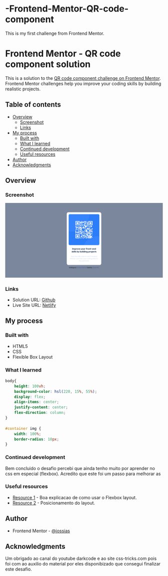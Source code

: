# -Frontend-Mentor-QR-code-component
This is my first challenge from Frontend Mentor.
# Frontend Mentor - QR code component solution

This is a solution to the [QR code component challenge on Frontend Mentor](https://www.frontendmentor.io/challenges/qr-code-component-iux_sIO_H). Frontend Mentor challenges help you improve your coding skills by building realistic projects. 

## Table of contents

- [Overview](#overview)
  - [Screenshot](#screenshot)
  - [Links](#links)
- [My process](#my-process)
  - [Built with](#built-with)
  - [What I learned](#what-i-learned)
  - [Continued development](#continued-development)
  - [Useful resources](#useful-resources)
- [Author](#author)
- [Acknowledgments](#acknowledgments)


## Overview

### Screenshot
![Screenshot](Screenshot.png?raw=true)

### Links

- Solution URL: [Github](https://github.com/jossias/-Frontend-Mentor-QR-code-component)
- Live Site URL: [Netlify](https://qr-code-component-solution-by-jossias.netlify.app/)

## My process

### Built with

- HTML5
- CSS
- Flexible Box Layout

### What I learned

```css
body{
	height: 100vh;
	background-color: hsl(220, 15%, 55%); 
	display: flex;
	align-items: center;
	justify-content: center;
	flex-direction: column;
}

#container img {
	width: 100%;
	border-radius: 10px;
}
```

### Continued development

Bem concluido o desafio percebi que ainda tenho muito por aprender no css em especial (flexbox).
Acredito que este foi um passo para melhorar as 

### Useful resources

- [Resource 1](https://www.css-tricks.com/snippets/css/a-guide-to-flexbox/) - Boa explicacao de como usar o Flexbox layout.
- [Resource 2](https://www.youtube.com/watch?v=yECsm5B2_Hg) - Posicionamento do layout.

## Author

- Frontend Mentor - [@jossias](https://www.frontendmentor.io/profile/jossias)

## Acknowledgments

Um obrigado ao canal do youtube darkcode e ao site css-tricks.com pois foi com ao auxilio do material por eles disponibizado que consegui finalizar este desafio.


